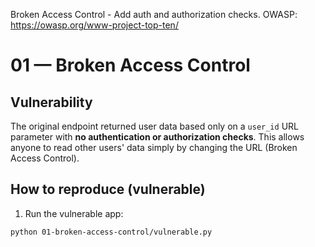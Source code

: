Broken Access Control - Add auth and authorization checks. OWASP: https://owasp.org/www-project-top-ten/

# 01 — Broken Access Control

## Vulnerability
The original endpoint returned user data based only on a `user_id` URL parameter with **no authentication or authorization checks**. This allows anyone to read other users' data simply by changing the URL (Broken Access Control).

## How to reproduce (vulnerable)
1. Run the vulnerable app:
```bash
python 01-broken-access-control/vulnerable.py
